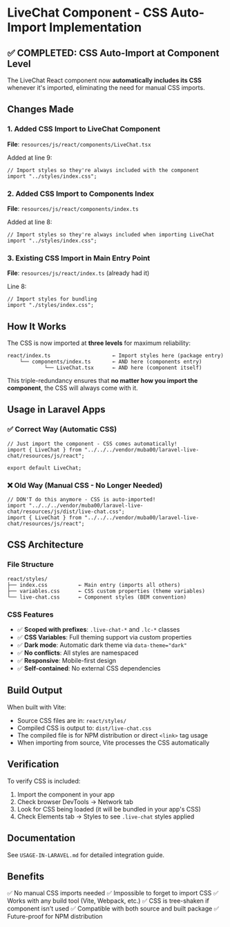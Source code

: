 # LiveChat Component - CSS Auto-Import Implementation

## ✅ COMPLETED: CSS Auto-Import at Component Level

The LiveChat React component now **automatically includes its CSS** whenever it's imported, eliminating the need for manual CSS imports.

## Changes Made

### 1. Added CSS Import to LiveChat Component

**File**: `resources/js/react/components/LiveChat.tsx`

Added at line 9:

```tsx
// Import styles so they're always included with the component
import "../styles/index.css";
```

### 2. Added CSS Import to Components Index

**File**: `resources/js/react/components/index.ts`

Added at line 8:

```tsx
// Import styles so they're always included when importing LiveChat
import "../styles/index.css";
```

### 3. Existing CSS Import in Main Entry Point

**File**: `resources/js/react/index.ts` (already had it)

Line 8:

```tsx
// Import styles for bundling
import "./styles/index.css";
```

## How It Works

The CSS is now imported at **three levels** for maximum reliability:

```
react/index.ts                    ← Import styles here (package entry)
    └── components/index.ts       ← AND here (components entry)
            └── LiveChat.tsx      ← AND here (component itself)
```

This triple-redundancy ensures that **no matter how you import the component**, the CSS will always come with it.

## Usage in Laravel Apps

### ✅ Correct Way (Automatic CSS)

```tsx
// Just import the component - CSS comes automatically!
import { LiveChat } from "../../../vendor/muba00/laravel-live-chat/resources/js/react";

export default LiveChat;
```

### ❌ Old Way (Manual CSS - No Longer Needed)

```tsx
// DON'T do this anymore - CSS is auto-imported!
import "../../../vendor/muba00/laravel-live-chat/resources/js/dist/live-chat.css";
import { LiveChat } from "../../../vendor/muba00/laravel-live-chat/resources/js/react";
```

## CSS Architecture

### File Structure

```
react/styles/
├── index.css          ← Main entry (imports all others)
├── variables.css      ← CSS custom properties (theme variables)
└── live-chat.css      ← Component styles (BEM convention)
```

### CSS Features

-   ✅ **Scoped with prefixes**: `.live-chat-*` and `.lc-*` classes
-   ✅ **CSS Variables**: Full theming support via custom properties
-   ✅ **Dark mode**: Automatic dark theme via `data-theme="dark"`
-   ✅ **No conflicts**: All styles are namespaced
-   ✅ **Responsive**: Mobile-first design
-   ✅ **Self-contained**: No external CSS dependencies

## Build Output

When built with Vite:

-   Source CSS files are in: `react/styles/`
-   Compiled CSS is output to: `dist/live-chat.css`
-   The compiled file is for NPM distribution or direct `<link>` tag usage
-   When importing from source, Vite processes the CSS automatically

## Verification

To verify CSS is included:

1. Import the component in your app
2. Check browser DevTools → Network tab
3. Look for CSS being loaded (it will be bundled in your app's CSS)
4. Check Elements tab → Styles to see `.live-chat` styles applied

## Documentation

See `USAGE-IN-LARAVEL.md` for detailed integration guide.

## Benefits

✅ No manual CSS imports needed
✅ Impossible to forget to import CSS
✅ Works with any build tool (Vite, Webpack, etc.)
✅ CSS is tree-shaken if component isn't used
✅ Compatible with both source and built package
✅ Future-proof for NPM distribution
